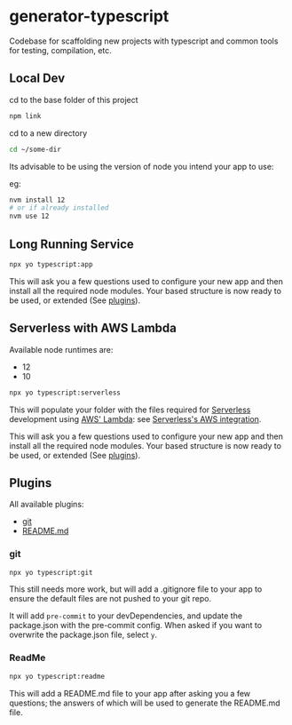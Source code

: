 # generator-typescript

Codebase for scaffolding new projects with typescript and common tools for testing, compilation, etc.

## Local Dev

cd to the base folder of this project

```sh
npm link
```

cd to a new directory

```sh
cd ~/some-dir
```

Its advisable to be using the version of node you intend your app to use:

eg:

```sh
nvm install 12
# or if already installed
nvm use 12
```

## Long Running Service

```sh
npx yo typescript:app
```

This will ask you a few questions used to configure your new app and then install all the required node modules. Your based structure is now ready to be used, or extended (See [plugins](#plugins)).

## Serverless with AWS Lambda

Available node runtimes are:

- 12
- 10

```sh
npx yo typescript:serverless
```

This will populate your folder with the files required for [Serverless](https://www.serverless.com) development using [AWS' Lambda](https://aws.amazon.com/lambda/): see [Serverless's AWS integration](https://www.serverless.com/framework/docs/providers/aws/).

This will ask you a few questions used to configure your new app and then install all the required node modules. Your based structure is now ready to be used, or extended (See [plugins](#plugins)).

## Plugins

All available plugins:

- [git](#git)
- [README.md](#readme)

### git

```sh
npx yo typescript:git
```

This still needs more work, but will add a .gitignore file to your app to ensure the default files are not pushed to your git repo.

It will add `pre-commit` to your devDependencies, and update the package.json with the pre-commit config. When asked if you want to overwrite the package.json file, select `y`.

### ReadMe

```sh
npx yo typescript:readme
```

This will add a README.md file to your app after asking you a few questions; the answers of which will be used to generate the README.md file.
